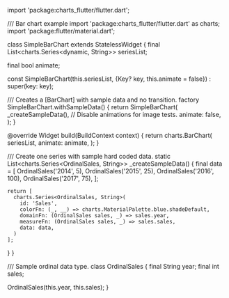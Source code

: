 import 'package:charts_flutter/flutter.dart';

/// Bar chart example
import 'package:charts_flutter/flutter.dart' as charts;
import 'package:flutter/material.dart';

class SimpleBarChart extends StatelessWidget {
  final List<charts.Series<dynamic, String>> seriesList;

  final bool animate;

  const SimpleBarChart(this.seriesList, {Key? key, this.animate = false})
      : super(key: key);

  /// Creates a [BarChart] with sample data and no transition.
  factory SimpleBarChart.withSampleData() {
    return SimpleBarChart(
      _createSampleData(),
      // Disable animations for image tests.
      animate: false,
    );
  }

  @override
  Widget build(BuildContext context) {
    return charts.BarChart(
      seriesList,
      animate: animate,
    );
  }

  /// Create one series with sample hard coded data.
  static List<charts.Series<OrdinalSales, String>> _createSampleData() {
    final data = [
      OrdinalSales('2014', 5),
      OrdinalSales('2015', 25),
      OrdinalSales('2016', 100),
      OrdinalSales('2017', 75),
    ];

    return [
      charts.Series<OrdinalSales, String>(
        id: 'Sales',
        colorFn: (_, __) => charts.MaterialPalette.blue.shadeDefault,
        domainFn: (OrdinalSales sales, _) => sales.year,
        measureFn: (OrdinalSales sales, _) => sales.sales,
        data: data,
      )
    ];
  }
}

/// Sample ordinal data type.
class OrdinalSales {
  final String year;
  final int sales;

  OrdinalSales(this.year, this.sales);
}
